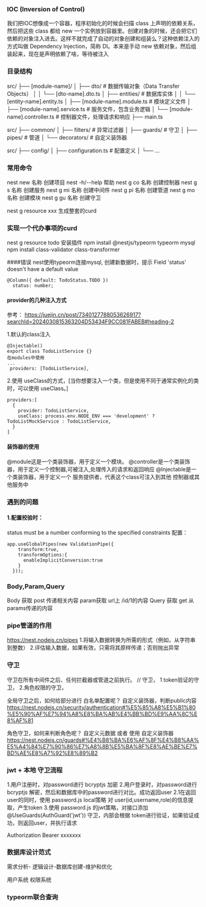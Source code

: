 ### IOC (Inversion of Control)
我们把IOC想像成一个容器，程序初始化的时候会扫描 class 上声明的依赖关系，然后把这些 class 都给 new 一个实例放到容器里。创建对象的时候，还会把它们依赖的对象注入进去。这样不就完成了自动的对象创建和组装么？这种依赖注入的方式叫做 Dependency Injection，简称 DI。本来是手动 new 依赖对象，然后组装起来，现在是声明依赖了啥，等待被注入

### 目录结构 
src/
├── [module-name]/
│   ├── dto/                     # 数据传输对象（Data Transfer Objects）
│   │   └── [dto-name].dto.ts
│   ├── entities/                # 数据库实体
│   │   └── [entity-name].entity.ts
│   ├── [module-name].module.ts  # 模块定义文件
│   ├── [module-name].service.ts # 服务文件，包含业务逻辑
│   └── [module-name].controller.ts # 控制器文件，处理请求和响应
├── main.ts

src/
├── common/
│   ├── filters/                 # 异常过滤器
│   ├── guards/                  # 守卫
│   ├── pipes/                   # 管道
│   └── decorators/              # 自定义装饰器


src/
├── config/
│   ├── configuration.ts         # 配置定义
│   └── ...

### 常用命令
nest new 名称 创建项目
nest -h/--help 帮助
nest g co 名称 创建控制器
nest g s 名称 创建服务
nest g mi 名称 创建中间件
nest g pi 名称 创建管道
nest g mo 名称 创建模块
nest g gu 名称 创建守卫

nest g resource xxx 生成整套的curd

### 实现一个代办事项的curd
nest g resource todo
安装插件
npm install @nestjs/typeorm typeorm mysql
npm install class-validator class-transformer

####错误
nest使用typeorm连接mysql, 创建新数据时，提示 Field 'status' doesn't have a default value
```
@Column({ default: TodoStatus.TODO })
  status: number;
```
#### provider的几种注入方式
参考： https://juejin.cn/post/7340127788053626917?searchId=2024030815363204D53434F9CC081FABEB#heading-2

1.默认的class注入
```
@Injectable()
export class TodoListService {}
在modules中使用
...
 providers: [TodoListService],
```
2.使用 useClass的方式，[当你想要注入一个类，但是使用不同于通常实例化的类时，可以使用 useClass。]
```
providers:[
  {
    provider: TodoListService,
    useClass: process.env.NODE_ENV === 'development' ? TodoListMockService : TodoListService,
  }
]
```

#### 装饰器的使用
@module这是一个类装饰器，用于定义一个模块。
@controller是一个类装饰器，用于定义一个控制器,可被注入,处理传入的请求和返回响应
@Injectable是一个类装饰器，用于定义一个 服务提供者，代表这个class可注入到其他 控制器或其他服务中

### 遇到的问题 
####  1.配置校验时：
status must be a number conforming to the specified constraints
配置：
```
app.useGlobalPipes(new ValidationPipe({
    transform:true,
    transformOptions:{
      enableImplicitConversion:true
    }
  }));
```
### Body,Param,Query
Body 获取 post 传递相关内容
param获取  url上 /id/1的内容
Query 获取 get 从params传递的内容


### pipe管道的作用
https://nest.nodejs.cn/pipes
1.将输入数据转换为所需的形式（例如，从字符串到整数）
2.评估输入数据，如果有效，只需将其原样传递；否则抛出异常
### 守卫
守卫在所有中间件之后、任何拦截器或管道之前执行。
// 守卫，  1 token验证的守卫， 2.角色权限的守卫，

全局守卫之后，如何给部分进行 白名单配置呢？ 自定义装饰器，判断public内容
https://nest.nodejs.cn/security/authentication#%E5%85%A8%E5%B1%80%E5%90%AF%E7%94%A8%E8%BA%AB%E4%BB%BD%E9%AA%8C%E8%AF%81

角色守卫，如何来判断角色呢？
自定义元数据 或者 使用 自定义装饰器
https://nest.nodejs.cn/guards#%E4%B8%BA%E6%AF%8F%E4%B8%AA%E5%A4%84%E7%90%86%E7%A8%8B%E5%BA%8F%E8%AE%BE%E7%BD%AE%E8%A7%92%E8%89%B2


### jwt + 本地 守卫流程
1.用户注册时，对password进行 bcryptjs 加密
2.用户登录时，对password进行 bcryptjs 解密，然后和数据库中的password进行对比。成功返回user
2.1在返回user的同时，使用 password.js  local策略 对 user(id,username,role)的信息提取，产生token
3.使用 password.js 的jwt策略，对接口添加   @UseGuards(AuthGuard('jwt')) 守卫，内部会根据 token进行验证，如果验证成功，则返回user，并执行请求

Authorization  Bearer xxxxxxx
### 数据库设计范式
需求分析- 逻辑设计-数据库创建-维护和优化

用户系统
权限系统

### typeorm联合查询